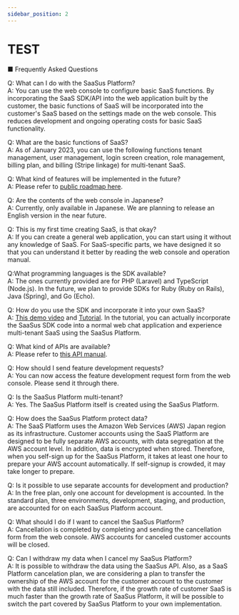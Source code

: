 ```yaml
---
sidebar_position: 2
---
```


# TEST

■ Frequently Asked Questions

Q: What can I do with the SaaSus Platform?  
A: You can use the web console to configure basic SaaS functions. By incorporating the SaaS SDK/API into the web application built by the customer, the basic functions of SaaS will be incorporated into the customer's SaaS based on the settings made on the web console. This reduces development and ongoing operating costs for basic SaaS functionality.

Q: What are the basic functions of SaaS?  
A: As of January 2023, you can use the following functions tenant management, user management, login screen creation, role management, billing plan, and billing (Stripe linkage) for multi-tenant SaaS.

Q: What kind of features will be implemented in the future?  
A: Please refer to [public roadmap here](https://github.com/orgs/saasus-platform/projects/1).

Q: Are the contents of the web console in Japanese?  
A: Currently, only available in Japanese. We are planning to release an English version in the near future.

Q: This is my first time creating SaaS, is that okay?  
A: If you can create a general web application, you can start using it without any knowledge of SaaS. For SaaS-specific parts, we have designed it so that you can understand it better by reading the web console and operation manual.

Q:What programming languages is the SDK available?  
A: The ones currently provided are for PHP (Laravel) and TypeScript (Node.js). In the future, we plan to provide SDKs for Ruby (Ruby on Rails), Java (Spring), and Go (Echo).

Q: How do you use the SDK and incorporate it into your own SaaS?  
A: [This demo video](https://www.youtube.com/watch?v=deSkPJ-zTgw) and [Tutorial](https://docs.saasus.io/docs/prepare-the-sample-application). In the tutorial, you can actually incorporate the SaaSus SDK code into a normal web chat application and experience multi-tenant SaaS using the SaaSus Platform.

Q: What kind of APIs are available?  
A: Please refer to [this API manual](https://docs.saasus.io/reference/getting-started-with-your-api).

Q: How should I send feature development requests?  
A: You can now access the feature development request form from the web console. Please send it through there.

Q: Is the SaaSus Platform multi-tenant?  
A: Yes. The SaaSus Platform itself is created using the SaaSus Platform.

Q: How does the SaaSus Platform protect data?  
A: The SaaS Platform uses the Amazon Web Services (AWS) Japan region as its infrastructure. Customer accounts using the SaaS Platform are designed to be fully separate AWS accounts, with data segregation at the AWS account level. In addition, data is encrypted when stored. Therefore, when you self-sign up for the SaaSus Platform, it takes at least one hour to prepare your AWS account automatically. If self-signup is crowded, it may take longer to prepare.

Q: Is it possible to use separate accounts for development and production?  
A: In the free plan, only one account for development is accounted. In the standard plan, three environments, development, staging, and production, are accounted for on each SaaSus Platform account.

Q: What should I do if I want to cancel the SaaSus Platform?  
A: Cancellation is completed by completing and sending the cancellation form from the web console. AWS accounts for canceled customer accounts will be closed.

Q: Can I withdraw my data when I cancel my SaaSus Platform?  
A: It is possible to withdraw the data using the SaaSus API. Also, as a SaaS Platform cancelation plan, we are considering a plan to transfer the ownership of the AWS account for the customer account to the customer with the data still included. Therefore, if the growth rate of customer SaaS is much faster than the growth rate of SaaSus Platform, it will be possible to switch the part covered by SaaSus Platform to your own implementation.
